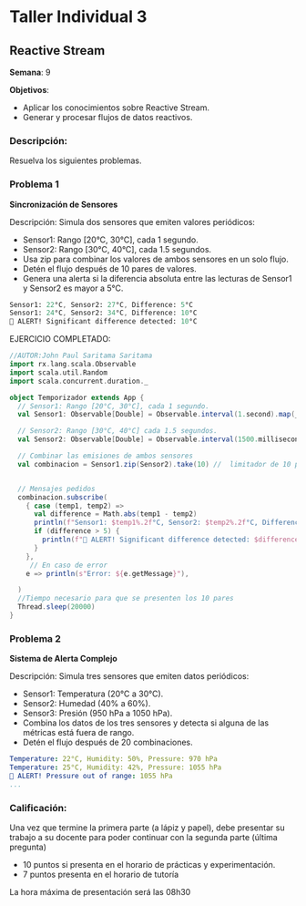 # Taller Individual  3
## Reactive Stream

**Semana**: 9

**Objetivos**:

- Aplicar los conocimientos sobre Reactive Stream.
- Generar y procesar flujos de datos reactivos.

### Descripción:

Resuelva los siguientes problemas.

### Problema 1
**Sincronización de Sensores**

Descripción: Simula dos sensores que emiten valores periódicos:

- Sensor1: Rango [20°C, 30°C], cada 1 segundo.
- Sensor2: Rango [30°C, 40°C], cada 1.5 segundos.
- Usa zip para combinar los valores de ambos sensores en un solo flujo.
- Detén el flujo después de 10 pares de valores.
- Genera una alerta si la diferencia absoluta entre las lecturas de Sensor1 y Sensor2 es mayor a 5°C.
  

```mathematica
Sensor1: 22°C, Sensor2: 27°C, Difference: 5°C
Sensor1: 24°C, Sensor2: 34°C, Difference: 10°C
🚨 ALERT! Significant difference detected: 10°C
```

EJERCICIO COMPLETADO:
```scala
//AUTOR:John Paul Saritama Saritama
import rx.lang.scala.Observable
import scala.util.Random
import scala.concurrent.duration._

object Temporizador extends App {
  // Sensor1: Rango [20°C, 30°C], cada 1 segundo.
  val Sensor1: Observable[Double] = Observable.interval(1.second).map(_ => Random.between(20.0, 30.0))

  // Sensor2: Rango [30°C, 40°C] cada 1.5 segundos.
  val Sensor2: Observable[Double] = Observable.interval(1500.milliseconds).map(_ => Random.between(30.0, 40.0))

  // Combinar las emisiones de ambos sensores
  val combinacion = Sensor1.zip(Sensor2).take(10) //  limitador de 10 pares


  // Mensajes pedidos
  combinacion.subscribe(
    { case (temp1, temp2) =>
      val difference = Math.abs(temp1 - temp2)
      println(f"Sensor1: $temp1%.2f°C, Sensor2: $temp2%.2f°C, Difference: $difference%.2f°C")
      if (difference > 5) {
        println(f"🚨 ALERT! Significant difference detected: $difference%.2f°C")
      }
    },
     // En caso de error
    e => println(s"Error: ${e.getMessage}"),

  )
  //Tiempo necesario para que se presenten los 10 pares
  Thread.sleep(20000)
}

```
### Problema 2
**Sistema de Alerta Complejo**

Descripción: Simula tres sensores que emiten datos periódicos:

- Sensor1: Temperatura (20°C a 30°C).
- Sensor2: Humedad (40% a 60%).
- Sensor3: Presión (950 hPa a 1050 hPa).
- Combina los datos de los tres sensores y detecta si alguna de las métricas está fuera de rango.
- Detén el flujo después de 20 combinaciones.

```yaml
Temperature: 22°C, Humidity: 50%, Pressure: 970 hPa
Temperature: 25°C, Humidity: 42%, Pressure: 1055 hPa
🚨 ALERT! Pressure out of range: 1055 hPa
...
```

### Calificación:

Una vez que termine la primera parte (a lápiz y papel), debe presentar su trabajo a su docente para poder continuar con la segunda parte (última pregunta)

- 10 puntos si presenta en el horario de prácticas y experimentación.
- 7 puntos presenta en el horario de tutoría

La hora máxima de presentación será las 08h30
